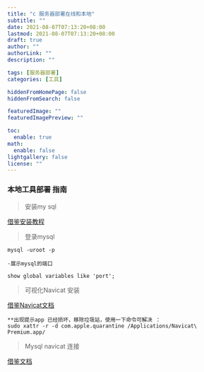```yaml
---
title: "c 服务器部署在线和本地"
subtitle: ""
date: 2021-08-07T07:13:20+08:00
lastmod: 2021-08-07T07:13:20+08:00
draft: true
author: ""
authorLink: ""
description: ""

tags: [服务器部署]
categories: [工具]

hiddenFromHomePage: false
hiddenFromSearch: false

featuredImage: ""
featuredImagePreview: ""

toc:
  enable: true
math:
  enable: false
lightgallery: false
license: ""
---
```


###




### 本地工具部署 指南
> 安装my sql

[借鉴安装教程](https://www.jianshu.com/p/199492627ccc/)


> 登录mysql
```
mysql -uroot -p

·展示mysql的端口

show global variables like 'port';

```
>可视化Navicat 安装

[借鉴Navicat文档](https://www.jianshu.com/p/d6340569559e)
```
**出现提示app 已经损坏，移除垃圾站，使用一下命令可解决 ：
sudo xattr -r -d com.apple.quarantine /Applications/Navicat\ Premium.app/
```
> Mysql navicat 连接

[借鉴文档](https://www.cnblogs.com/ljj-Andrew-519/p/9638784.html)
<!--more-->
